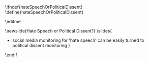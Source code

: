 \ifndef{hateSpeechOrPoliticalDissent}
\define{hateSpeechOrPoliticalDissent}

\editme

\newslide{Hate Speech or Political Dissent?}
\slides{
* social media monitoring for 'hate speech' can be easily turned to political dissent monitoring
}

\endif
